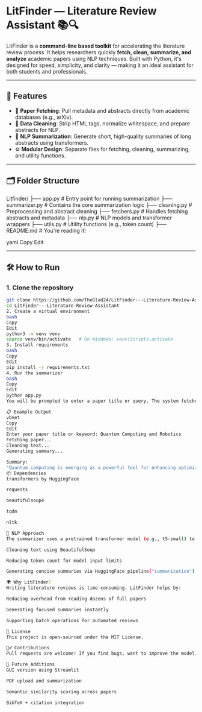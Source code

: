 # LitFinder — Literature Review Assistant 📚🔍

LitFinder is a **command-line based toolkit** for accelerating the literature review process. It helps researchers quickly **fetch, clean, summarize, and analyze** academic papers using NLP techniques. Built with Python, it's designed for speed, simplicity, and clarity — making it an ideal assistant for both students and professionals.

---

## 🚀 Features

- 🔎 **Paper Fetching**: Pull metadata and abstracts directly from academic databases (e.g., arXiv).
- 🧹 **Data Cleaning**: Strip HTML tags, normalize whitespace, and prepare abstracts for NLP.
- 🧠 **NLP Summarization**: Generate short, high-quality summaries of long abstracts using transformers.
- ⚙️ **Modular Design**: Separate files for fetching, cleaning, summarizing, and utility functions.

---

## 🗂️ Folder Structure

Litfinder/
├── app.py # Entry point for running summarization
├── summarizer.py # Contains the core summarization logic
├── cleaning.py # Preprocessing and abstract cleaning
├── fetchers.py # Handles fetching abstracts and metadata
├── nlp.py # NLP models and transformer wrappers
├── utils.py # Utility functions (e.g., token count)
├── README.md # You’re reading it!

yaml
Copy
Edit

---

## 🛠️ How to Run

### 1. Clone the repository
```bash
git clone https://github.com/TheGlad24/LitFinder---Literature-Review-Assistant.git
cd LitFinder---Literature-Review-Assistant
2. Create a virtual environment
bash
Copy
Edit
python3 -m venv venv
source venv/bin/activate   # On Windows: venv\Scripts\activate
3. Install requirements
bash
Copy
Edit
pip install -r requirements.txt
4. Run the summarizer
bash
Copy
Edit
python app.py
You will be prompted to enter a paper title or query. The system fetches the abstract, cleans it, and provides a concise summary.

📋 Example Output
vbnet
Copy
Edit
Enter your paper title or keyword: Quantum Computing and Robotics
Fetching paper...
Cleaning text...
Generating summary...

Summary:
"Quantum computing is emerging as a powerful tool for enhancing optimization and learning in robotics, particularly in areas like path planning and cryptographic security."
📦 Dependencies
transformers by HuggingFace

requests

beautifulsoup4

tqdm

nltk

🤖 NLP Approach
The summarizer uses a pretrained transformer model (e.g., t5-small) to perform abstractive summarization. The pipeline includes:

Cleaning text using BeautifulSoup

Reducing token count for model input limits

Generating concise summaries via HuggingFace pipeline("summarization")

🌍 Why LitFinder?
Writing literature reviews is time-consuming. LitFinder helps by:

Reducing overhead from reading dozens of full papers

Generating focused summaries instantly

Supporting batch operations for automated reviews

📜 License
This project is open-sourced under the MIT License.

🙋‍♂️ Contributions
Pull requests are welcome! If you find bugs, want to improve the model, or suggest enhancements, feel free to open an issue or fork the repo.

🧠 Future Additions
GUI version using Streamlit

PDF upload and summarization

Semantic similarity scoring across papers

BibTeX + citation integration


